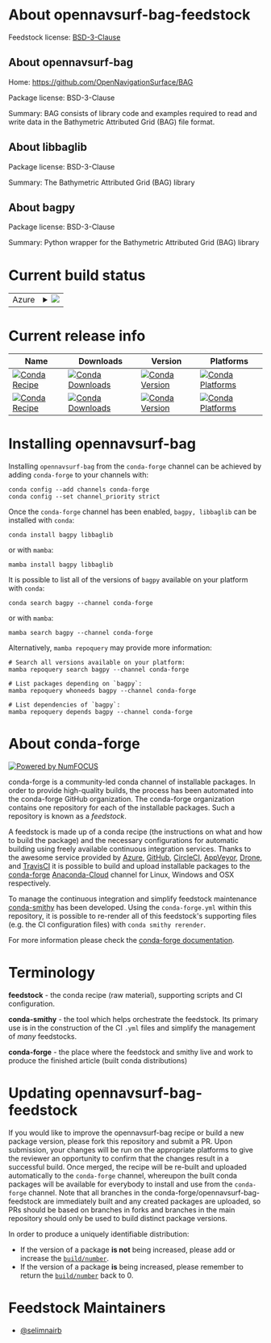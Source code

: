 About opennavsurf-bag-feedstock
===============================

Feedstock license: [BSD-3-Clause](https://github.com/conda-forge/opennavsurf-bag-feedstock/blob/main/LICENSE.txt)


About opennavsurf-bag
---------------------

Home: https://github.com/OpenNavigationSurface/BAG

Package license: BSD-3-Clause

Summary: BAG consists of library code and examples required to read and write data in the Bathymetric Attributed 
Grid (BAG) file format.


About libbaglib
---------------



Package license: BSD-3-Clause

Summary: The Bathymetric Attributed Grid (BAG) library

About bagpy
-----------



Package license: BSD-3-Clause

Summary: Python wrapper for the Bathymetric Attributed Grid (BAG) library

Current build status
====================


<table>
    
  <tr>
    <td>Azure</td>
    <td>
      <details>
        <summary>
          <a href="https://dev.azure.com/conda-forge/feedstock-builds/_build/latest?definitionId=20651&branchName=main">
            <img src="https://dev.azure.com/conda-forge/feedstock-builds/_apis/build/status/opennavsurf-bag-feedstock?branchName=main">
          </a>
        </summary>
        <table>
          <thead><tr><th>Variant</th><th>Status</th></tr></thead>
          <tbody><tr>
              <td>linux_64</td>
              <td>
                <a href="https://dev.azure.com/conda-forge/feedstock-builds/_build/latest?definitionId=20651&branchName=main">
                  <img src="https://dev.azure.com/conda-forge/feedstock-builds/_apis/build/status/opennavsurf-bag-feedstock?branchName=main&jobName=linux&configuration=linux%20linux_64_" alt="variant">
                </a>
              </td>
            </tr><tr>
              <td>linux_aarch64</td>
              <td>
                <a href="https://dev.azure.com/conda-forge/feedstock-builds/_build/latest?definitionId=20651&branchName=main">
                  <img src="https://dev.azure.com/conda-forge/feedstock-builds/_apis/build/status/opennavsurf-bag-feedstock?branchName=main&jobName=linux&configuration=linux%20linux_aarch64_" alt="variant">
                </a>
              </td>
            </tr><tr>
              <td>osx_64</td>
              <td>
                <a href="https://dev.azure.com/conda-forge/feedstock-builds/_build/latest?definitionId=20651&branchName=main">
                  <img src="https://dev.azure.com/conda-forge/feedstock-builds/_apis/build/status/opennavsurf-bag-feedstock?branchName=main&jobName=osx&configuration=osx%20osx_64_" alt="variant">
                </a>
              </td>
            </tr><tr>
              <td>osx_arm64</td>
              <td>
                <a href="https://dev.azure.com/conda-forge/feedstock-builds/_build/latest?definitionId=20651&branchName=main">
                  <img src="https://dev.azure.com/conda-forge/feedstock-builds/_apis/build/status/opennavsurf-bag-feedstock?branchName=main&jobName=osx&configuration=osx%20osx_arm64_" alt="variant">
                </a>
              </td>
            </tr><tr>
              <td>win_64</td>
              <td>
                <a href="https://dev.azure.com/conda-forge/feedstock-builds/_build/latest?definitionId=20651&branchName=main">
                  <img src="https://dev.azure.com/conda-forge/feedstock-builds/_apis/build/status/opennavsurf-bag-feedstock?branchName=main&jobName=win&configuration=win%20win_64_" alt="variant">
                </a>
              </td>
            </tr>
          </tbody>
        </table>
      </details>
    </td>
  </tr>
</table>

Current release info
====================

| Name | Downloads | Version | Platforms |
| --- | --- | --- | --- |
| [![Conda Recipe](https://img.shields.io/badge/recipe-bagpy-green.svg)](https://anaconda.org/conda-forge/bagpy) | [![Conda Downloads](https://img.shields.io/conda/dn/conda-forge/bagpy.svg)](https://anaconda.org/conda-forge/bagpy) | [![Conda Version](https://img.shields.io/conda/vn/conda-forge/bagpy.svg)](https://anaconda.org/conda-forge/bagpy) | [![Conda Platforms](https://img.shields.io/conda/pn/conda-forge/bagpy.svg)](https://anaconda.org/conda-forge/bagpy) |
| [![Conda Recipe](https://img.shields.io/badge/recipe-libbaglib-green.svg)](https://anaconda.org/conda-forge/libbaglib) | [![Conda Downloads](https://img.shields.io/conda/dn/conda-forge/libbaglib.svg)](https://anaconda.org/conda-forge/libbaglib) | [![Conda Version](https://img.shields.io/conda/vn/conda-forge/libbaglib.svg)](https://anaconda.org/conda-forge/libbaglib) | [![Conda Platforms](https://img.shields.io/conda/pn/conda-forge/libbaglib.svg)](https://anaconda.org/conda-forge/libbaglib) |

Installing opennavsurf-bag
==========================

Installing `opennavsurf-bag` from the `conda-forge` channel can be achieved by adding `conda-forge` to your channels with:

```
conda config --add channels conda-forge
conda config --set channel_priority strict
```

Once the `conda-forge` channel has been enabled, `bagpy, libbaglib` can be installed with `conda`:

```
conda install bagpy libbaglib
```

or with `mamba`:

```
mamba install bagpy libbaglib
```

It is possible to list all of the versions of `bagpy` available on your platform with `conda`:

```
conda search bagpy --channel conda-forge
```

or with `mamba`:

```
mamba search bagpy --channel conda-forge
```

Alternatively, `mamba repoquery` may provide more information:

```
# Search all versions available on your platform:
mamba repoquery search bagpy --channel conda-forge

# List packages depending on `bagpy`:
mamba repoquery whoneeds bagpy --channel conda-forge

# List dependencies of `bagpy`:
mamba repoquery depends bagpy --channel conda-forge
```


About conda-forge
=================

[![Powered by
NumFOCUS](https://img.shields.io/badge/powered%20by-NumFOCUS-orange.svg?style=flat&colorA=E1523D&colorB=007D8A)](https://numfocus.org)

conda-forge is a community-led conda channel of installable packages.
In order to provide high-quality builds, the process has been automated into the
conda-forge GitHub organization. The conda-forge organization contains one repository
for each of the installable packages. Such a repository is known as a *feedstock*.

A feedstock is made up of a conda recipe (the instructions on what and how to build
the package) and the necessary configurations for automatic building using freely
available continuous integration services. Thanks to the awesome service provided by
[Azure](https://azure.microsoft.com/en-us/services/devops/), [GitHub](https://github.com/),
[CircleCI](https://circleci.com/), [AppVeyor](https://www.appveyor.com/),
[Drone](https://cloud.drone.io/welcome), and [TravisCI](https://travis-ci.com/)
it is possible to build and upload installable packages to the
[conda-forge](https://anaconda.org/conda-forge) [Anaconda-Cloud](https://anaconda.org/)
channel for Linux, Windows and OSX respectively.

To manage the continuous integration and simplify feedstock maintenance
[conda-smithy](https://github.com/conda-forge/conda-smithy) has been developed.
Using the ``conda-forge.yml`` within this repository, it is possible to re-render all of
this feedstock's supporting files (e.g. the CI configuration files) with ``conda smithy rerender``.

For more information please check the [conda-forge documentation](https://conda-forge.org/docs/).

Terminology
===========

**feedstock** - the conda recipe (raw material), supporting scripts and CI configuration.

**conda-smithy** - the tool which helps orchestrate the feedstock.
                   Its primary use is in the construction of the CI ``.yml`` files
                   and simplify the management of *many* feedstocks.

**conda-forge** - the place where the feedstock and smithy live and work to
                  produce the finished article (built conda distributions)


Updating opennavsurf-bag-feedstock
==================================

If you would like to improve the opennavsurf-bag recipe or build a new
package version, please fork this repository and submit a PR. Upon submission,
your changes will be run on the appropriate platforms to give the reviewer an
opportunity to confirm that the changes result in a successful build. Once
merged, the recipe will be re-built and uploaded automatically to the
`conda-forge` channel, whereupon the built conda packages will be available for
everybody to install and use from the `conda-forge` channel.
Note that all branches in the conda-forge/opennavsurf-bag-feedstock are
immediately built and any created packages are uploaded, so PRs should be based
on branches in forks and branches in the main repository should only be used to
build distinct package versions.

In order to produce a uniquely identifiable distribution:
 * If the version of a package **is not** being increased, please add or increase
   the [``build/number``](https://docs.conda.io/projects/conda-build/en/latest/resources/define-metadata.html#build-number-and-string).
 * If the version of a package **is** being increased, please remember to return
   the [``build/number``](https://docs.conda.io/projects/conda-build/en/latest/resources/define-metadata.html#build-number-and-string)
   back to 0.

Feedstock Maintainers
=====================

* [@selimnairb](https://github.com/selimnairb/)

